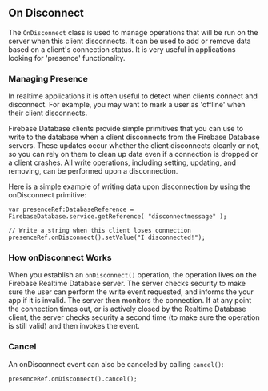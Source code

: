 
## On Disconnect

The `OnDisconnect` class is used to manage operations that will be run on the server when this client disconnects. 
It can be used to add or remove data based on a client's connection status. 
It is very useful in applications looking for 'presence' functionality. 


### Managing Presence

In realtime applications it is often useful to detect when clients connect and disconnect. 
For example, you may want to mark a user as 'offline' when their client disconnects.

Firebase Database clients provide simple primitives that you can use to write to the database 
when a client disconnects from the Firebase Database servers. These updates occur whether the 
client disconnects cleanly or not, so you can rely on them to clean up data even if a connection 
is dropped or a client crashes. All write operations, including setting, updating, and removing, 
can be performed upon a disconnection.

Here is a simple example of writing data upon disconnection by using the onDisconnect primitive:

```as3
var presenceRef:DatabaseReference = FirebaseDatabase.service.getReference( "disconnectmessage" );

// Write a string when this client loses connection
presenceRef.onDisconnect().setValue("I disconnected!");
```


### How onDisconnect Works

When you establish an `onDisconnect()` operation, the operation lives on the Firebase Realtime Database server. 
The server checks security to make sure the user can perform the write event requested, and informs the your 
app if it is invalid. The server then monitors the connection. If at any point the connection times out, or 
is actively closed by the Realtime Database client, the server checks security a second time (to make sure 
the operation is still valid) and then invokes the event.


### Cancel

An onDisconnect event can also be canceled by calling `cancel()`:

```as3
presenceRef.onDisconnect().cancel();
```
